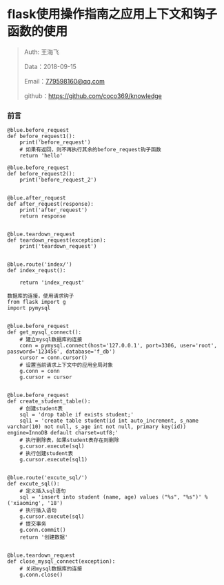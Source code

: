 

# flask使用操作指南之应用上下文和钩子函数的使用

>Auth: 王海飞
>
>Data：2018-09-15
>
>Email：779598160@qq.com
>
>github：https://github.com/coco369/knowledge 

### 前言


	@blue.before_request
	def before_request1():
	    print('before_request')
	    # 如果有返回，则不再执行其余的before_request钩子函数
	    return 'hello'
	
	@blue.before_request
	def before_request2():
	    print('before_request_2')
	
	
	@blue.after_request
	def after_request(response):
	    print('after_request')
	    return response
	
	
	@blue.teardown_request
	def teardown_request(exception):
	    print('teardown_request')
	
	
	@blue.route('index/')
	def index_requst():
	
	    return 'index_requst'
	
	数据库的连接，使用请求钩子
	from flask import g
	import pymysql
	
	
	@blue.before_request
	def get_mysql_connect():
	    # 建立mysql数据库的连接
	    conn = pymysql.connect(host='127.0.0.1', port=3306, user='root', password='123456', database='f_db')
	    cursor = conn.cursor()
	    # 设置当前请求上下文中的应用全局对象
	    g.conn = conn
	    g.cursor = cursor
	
	
	@blue.before_request
	def create_student_table():
	    # 创建student表
	    sql = 'drop table if exists student;'
	    sql1 = 'create table student(id int auto_increment, s_name varchar(10) not null, s_age int not null, primary key(id)) engine=InnoDB default charset=utf8;'
	    # 执行删除表，如果student表存在则删除
	    g.cursor.execute(sql)
	    # 执行创建student表
	    g.cursor.execute(sql1)
	
	
	@blue.route('excute_sql/')
	def excute_sql():
	    # 定义插入sql语句
	    sql = 'insert into student (name, age) values ("%s", "%s")' % ('xiaoming', '18')
	    # 执行插入语句
	    g.cursor.execute(sql)
	    # 提交事务
	    g.conn.commit()
	    return '创建数据'
	
	
	@blue.teardown_request
	def close_mysql_connect(exception):
	    # 关闭mysql数据库的连接
	    g.conn.close()
	
